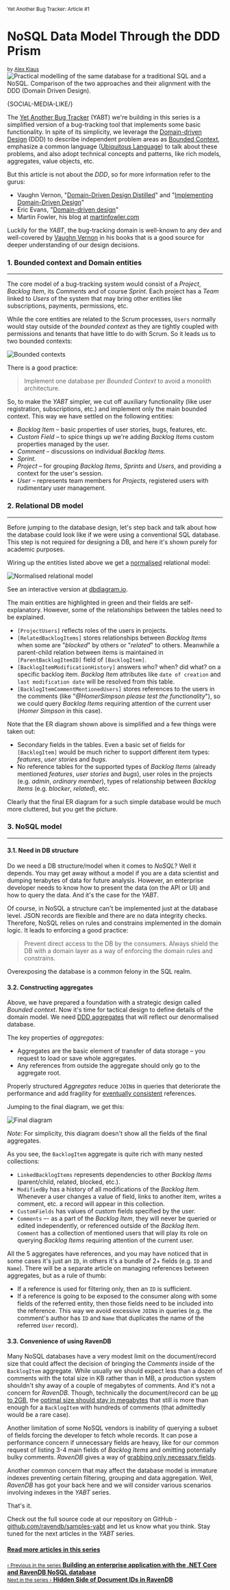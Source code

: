<p><small class="series-name">Yet Another Bug Tracker: Article #1</small></p>
<h1>NoSQL Data Model Through the DDD Prism</h1>
<small>by <a href="https://alex-klaus.com" target="_blank" rel="nofollow">Alex Klaus</a></small>

<div class="article-img figure text-center">
  <img src="images/nosql-data-model-through-ddd-prism.jpg" alt="Practical modelling of the same database for a traditional SQL and a NoSQL. Comparison of the two approaches and their alignment with the DDD (Domain Driven Design)." class="img-responsive img-thumbnail">
</div>

{SOCIAL-MEDIA-LIKE/}

<p>The <a href="https://github.com/ravendb/samples-yabt" target="_blank" rel="nofollow">Yet Another Bug Tracker</a> (YABT) we're building in this series is a simplified version of a bug-tracking tool that implements some basic functionality. In spite of its simplicity, we leverage the <a href="https://en.wikipedia.org/wiki/Domain-driven_design" target="_blank" rel="nofollow">Domain-driven Design</a> (DDD) to describe independent problem areas as <a href="https://martinfowler.com/bliki/BoundedContext.html" target="_blank" rel="nofollow">Bounded Context</a>, emphasize a common language (<a href="https://martinfowler.com/bliki/UbiquitousLanguage.html" target="_blank" rel="nofollow">Ubiquitous Language</a>) to talk about these problems, and also adopt technical concepts and patterns, like rich models, aggregates, value objects, etc.</p>

But this article is not about the *DDD*, so for more information refer to the gurus:

<ul>
    <li class="margin-top-xs">Vaughn Vernon, "<a href="https://www.amazon.com/Domain-Driven-Design-Distilled-Vaughn-Vernon/dp/0134434420" target="_blank" rel="nofollow">Domain-Driven Design Distilled</a>" and "<a href="https://www.amazon.com/gp/product/B00BCLEBN8" target="_blank" rel="nofollow">Implementing Domain-Driven Design</a>"</li>
    <li class="margin-top-xs">Eric Evans, "<a href="https://www.amazon.com/exec/obidos/ASIN/0321125215" target="_blank" rel="nofollow">Domain-driven design</a>"</li>
    <li class="margin-top-xs">Martin Fowler, his blog at <a href="https://martinfowler.com/tags/domain%20driven%20design.html" target="_blank" rel="nofollow">martinfowler.com</a></li>
</ul>

<p>Luckily for the <em>YABT</em>, the bug-tracking domain is well-known to any dev and well-covered by <a href="https://vaughnvernon.co" target="_blank" rel="nofollow">Vaughn Vernon</a> in his books that is a good source for deeper understanding of our design decisions.</p>

### 1. Bounded context and Domain entities
<hr>

The core model of a bug-tracking system would consist of a *Project*, *Backlog Item*, its *Comments* and of course *Sprint*. Each project has a *Team* linked to *Users* of the system that may bring other entities like subscriptions, payments, permissions, etc.

While the core entities are related to the Scrum processes, `Users` normally would stay outside of the *bounded context* as they are tightly coupled with permissions and tenants that have little to do with Scrum. So it leads us to two bounded contexts:

<div class="margin-top-sm margin-bottom-sm">
    <img src="images/yabt1/1.png" class="img-responsive m-0-auto" alt="Bounded contexts"/>
</div>

There is a good practice:

> Implement one database per *Bounded Context* to avoid a monolith architecture.

So, to make the *YABT* simpler, we cut off auxiliary functionality (like user registration, subscriptions, etc.) and implement only the main bounded context. This way we have settled on the following entities:

<ul>
    <li class="margin-top-xs">
        <em>Backlog Item</em> – basic properties of user stories, bugs, features, etc.
    </li>
    <li class="margin-top-xs">
        <em>Custom Field</em> – to spice things up we're adding <em>Backlog Items</em> custom properties managed by the user.
    </li>
    <li class="margin-top-xs">
        <em>Comment</em> – discussions on individual <em>Backlog Items</em>.
    </li>
    <li class="margin-top-xs">
        <em>Sprint</em>.
    </li>
    <li class="margin-top-xs">
        <em>Project</em> – for grouping <em>Backlog Items</em>, <em>Sprints</em> and <em>Users</em>, and providing a context for the user's session.
    </li>
    <li class="margin-top-xs">
        <em>User</em> – represents team members for <em>Projects</em>, registered users with rudimentary user management.
    </li>
</ul>

### 2. Relational DB model
<hr>

Before jumping to the database design, let's step back and talk about how the database could look like if we were using a conventional SQL database. This step is not required for designing a DB, and here it's shown purely for academic purposes.

<p>Wiring up the entities listed above we get a <a href="https://en.wikipedia.org/wiki/Database_normalization" target="_blank" rel="nofollow">normalised</a> relational model:

<div class="margin-top-sm margin-bottom-sm">
    <img src="images/yabt1/2.png" class="img-responsive m-0-auto" alt="Normalised relational model"/>
</div>

<p>See an interactive version at <a href="https://dbdiagram.io/d/5f014b310425da461f04411f" target="_blank" rel="nofollow">dbdiagram.io</a>.</p>

The main entities are highlighted in green and their fields are self-explanatory. However, some of the relationships between the tables need to be explained.

<ul>
    <li class="margin-top-xs"><code>[ProjectUsers]</code> reflects roles of the users in projects.</li>
    <li class="margin-top-xs"><code>[RelatedBacklogItems]</code> stores relationships between <em>Backlog Items</em> when some are "<em>blocked</em>" by others or "<em>related</em>" to others. Meanwhile a parent-child relation between items is maintained in <code>[ParentBacklogItemID]</code> field of <code>[BacklogItem]</code>.</li>
    <li class="margin-top-xs"><code>[BacklogItemModificationHistory]</code> answers who? when? did what? on a specific backlog item. <em>Backlog Item</em> attributes like <code>date of creation</code> and <code>last modification date</code> will be resolved from this table.</li>
    <li class="margin-top-xs"><code>[BacklogItemCommentMentionedUsers]</code> stores references to the users in the comments (like "<em>@HomerSimpson please test the functionality</em>"), so we could query <em>Backlog Items</em> requiring attention of the current user (<em>Homer Simpson</em> in this case).</li>
</ul>

Note that the ER diagram shown above is simplified and a few things were taken out:

<ul>
    <li class="margin-top-xs">Secondary fields in the tables. Even a basic set of fields for <code>[BacklogItem]</code> would be much richer to support different item types: <em>features</em>, <em>user stories</em> and <em>bugs</em>.</li>
    <li class="margin-top-xs">No reference tables for the supported types of <em>Backlog Items</em> (already mentioned <em>features</em>, <em>user stories</em> and <em>bugs</em>), user roles in the projects (e.g. <em>admin</em>, <em>ordinary member</em>), types of relationship between <em>Backlog Items</em> (e.g. <em>blocker</em>, <em>related</em>), etc.</li>
</ul>

Clearly that the final ER diagram for a such simple database would be much more cluttered, but you get the picture.

### 3. NoSQL model
<hr>

#### 3.1. Need in DB structure

Do we need a DB structure/model when it comes to *NoSQL*? Well it depends. You may get away without a model if you are a data scientist and dumping terabytes of data for future analysis. However, an enterprise developer needs to know how to present the data (on the API or UI) and how to query the data. And it's the case for the *YABT*.

Of course, in NoSQL a structure can't be implemented just at the database level. JSON records are flexible and there are no data integrity checks. Therefore, NoSQL relies on rules and constrains implemented in the domain logic. It leads to enforcing a good practice:

> Prevent direct access to the DB by the consumers. Always shield the DB with a domain layer as a way of enforcing the domain rules and constrains.

Overexposing the database is a common felony in the SQL realm.

#### 3.2. Constructing aggregates

<p>Above, we have prepared a foundation with a strategic design called <em>Bounded context</em>. Now it's time for tactical design to define details of the domain model. We need <a href="https://martinfowler.com/bliki/DDD_Aggregate.html" target="_blank" rel="nofollow">DDD aggregates</a> that will reflect our denormalised database.</p>

The key properties of *aggregates*:

<ul>
    <li class="margin-top-xs">Aggregates are the basic element of transfer of data storage – you request to load or save whole aggregates.</li>
    <li class="margin-top-xs">Any references from outside the aggregate should only go to the aggregate root.</li>
</ul>

<p>Properly structured <em>Aggregates</em> reduce <code>JOIN</code>s in queries that deteriorate the performance and add fragility for <a href="https://en.wikipedia.org/wiki/Eventual_consistency" target="_blank" rel="nofollow">eventually consistent</a> references.</p>

Jumping to the final diagram, we get this:

<div class="margin-top-sm margin-bottom-sm">
    <img src="images/yabt1/3.png" class="img-responsive m-0-auto" alt="Final diagram"/>
</div>

*Note:* For simplicity, this diagram doesn't show all the fields of the final aggregates.

As you see, the `BacklogItem` aggregate is quite rich with many nested collections:

<ul>
    <li class="margin-top-xs"><code>LinkedBacklogItems</code> represents dependencies to other <em>Backlog Items</em> (parent/child, related, blocked, etc.).</li>
    <li class="margin-top-xs"><code>ModifiedBy</code> has a history of all modifications of the <em>Backlog Item</em>. Whenever a user changes a value of field, links to another item, writes a comment, etc. a record will appear in this collection.</li>
    <li class="margin-top-xs"><code>CustomFields</code> has values of custom fields specified by the user.</li>
    <li class="margin-top-xs"><code>Comments</code> –- as a part of the <em>Backlog Item</em>, they will never be queried or edited independently, or referenced outside of the <em>Backlog Item</em>. <code>Comment</code> has a collection of mentioned users that will play its role on querying <em>Backlog Items</em> requiring attention of the current user.</li>
</ul>

All the 5 aggregates have references, and you may have noticed that in some cases it's just an `ID`, in others it's a bundle of 2+ fields (e.g. `ID` and `Name`). There will be a separate article on managing references between aggregates, but as a rule of thumb:

<ul>
    <li class="margin-top-xs">If a reference is used for filtering only, then an <code>ID</code> is sufficient.</li>
    <li class="margin-top-xs">If a reference is going to be exposed to the consumer along with some fields of the referred entity, then those fields need to be included into the reference. This way we avoid excessive <code>JOIN</code>s in queries (e.g. the comment's author has <code>ID</code> and <code>Name</code> that duplicates the name of the referred <code>User</code> record).</li>
</ul>

#### 3.3. Convenience of using RavenDB

<p>Many NoSQL databases have a very modest limit on the document/record size that could affect the decision of bringing the <em>Comments</em> inside of the <code>BacklogItem</code> aggregate. While usually we should expect less than a dozen of comments with the total size in KB rather than in MB, a production system shouldn't shy away of a couple of megabytes of comments. And it's not a concern for <em>RavenDB</em>. Though, technically the document/record can be <a href="https://ayende.com/blog/156865/ravendb-net-memory-management-and-variable-size-obese-documents" target="_blank" rel="nofollow">up to 2GB</a>, the <a href="https://stackoverflow.com/a/45031998/968003" target="_blank" rel="nofollow">optimal size should stay in megabytes</a> that still is more than enough for a <code>BacklogItem</code> with hundreds of comments (that admittedly would be a rare case).

Another limitation of some NoSQL vendors is inability of querying a subset of fields forcing the developer to fetch whole records. It can pose a performance concern if unnecessary fields are heavy, like for our common request of listing 3-4 main fields of <em>Backlog Items</em> and omitting potentially bulky comments. <em>RavenDB</em> gives a way of <a href="https://ravendb.net/docs/article-page/latest/csharp/client-api/session/querying/how-to-project-query-results">grabbing only necessary fields</a>.</p>

Another common concern that may affect the database model is immature indexes preventing certain filtering, grouping and data aggregation. Well, <em>RavenDB</em> has got your back here and we will consider various scenarios involving indexes in the *YABT* series.

That's it.

<p>Check out the full source code at our repository on GitHub - <a href="https://github.com/ravendb/samples-yabt" target="_blank" rel="nofollow">github.com/ravendb/samples-yabt</a> and let us know what you think. Stay tuned for the next articles in the <em>YABT</em> series.</p>

<a href="https://ravendb.net/news/use-cases/yabt-series"><h4 class="margin-top">Read more articles in this series</h4></a>
<div class="series-nav">
    <a href="https://ravendb.net/articles/building-application-with-net-core-and-ravendb-nosql-database">
        <div class="nav-btn margin-bottom-xs">
            <small>‹ Previous in the series</small>
            <strong class="previous">Building an enterprise application with the .NET Core and RavenDB NoSQL database</strong>
        </div>
    </a>
    <a href="https://ravendb.net/articles/hidden-side-of-document-ids-in-ravendb">
        <div class="nav-btn margin-bottom-xs">
            <small>Next in the series ›</small>
            <strong class="next">Hidden Side of Document IDs in RavenDB</strong>
        </div>
    </a>
</div>